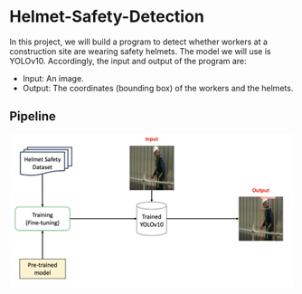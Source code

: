 # Helmet-Safety-Detection

In this project, we will build a program to detect whether workers at a construction site are wearing safety helmets. The model we will use is YOLOv10. Accordingly, the input and output of the program are:

- Input: An image.
- Output: The coordinates (bounding box) of the workers and the helmets.

## Pipeline

![pipeline](images/image.png)
